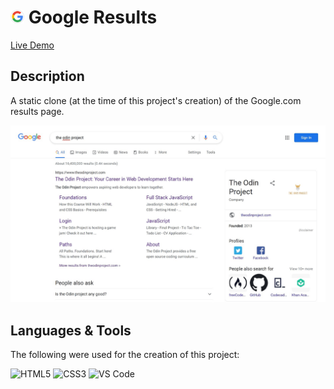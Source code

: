 # <img src="assets/favicon.png" width="22"/> Google Results

[Live Demo](https://thecolordude.github.io/google-results-page/)

## Description

A static clone (at the time of this project's creation) of the Google.com results page. 

<img src="assets/preview.png" />

## Languages & Tools

The following were used for the creation of this project:

<p>
<img src="https://cdn.jsdelivr.net/gh/devicons/devicon/icons/html5/html5-original.svg" width="60" title="HTML5" />
<img src="https://cdn.jsdelivr.net/gh/devicons/devicon/icons/css3/css3-original.svg" width="60" title="CSS3" />
<img src="https://cdn.jsdelivr.net/gh/devicons/devicon/icons/vscode/vscode-original.svg" width="60" title="VS Code" />
</p>
